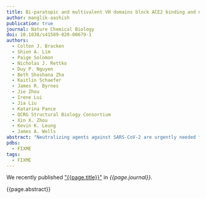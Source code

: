 ```yaml
---
title: Bi-paratopic and multivalent VH domains block ACE2 binding and neutralize SARS-CoV-2
author: manglik-aashish
publication: true
journal: Nature Chemical Biology
doi: 10.1038/s41589-020-00679-1
authors:
  - Colton J. Bracken
  - Shion A. Lim
  - Paige Solomon
  - Nicholas J. Rettko
  - Duy P. Nguyen
  - Beth Shoshana Zha
  - Kaitlin Schaefer
  - James R. Byrnes
  - Jie Zhou
  - Irene Lui
  - Jia Liu
  - Katarina Pance
  - QCRG Structural Biology Consortium
  - Xin X. Zhou
  - Kevin K. Leung
  - James A. Wells
abstract: "Neutralizing agents against SARS-CoV-2 are urgently needed for the treatment and prophylaxis of COVID-19. Here, we present a strategy to rapidly identify and assemble synthetic human variable heavy (VH) domains toward neutralizing epitopes. We constructed a VH-phage library and targeted the angiotensin-converting enzyme 2 (ACE2) binding interface of the SARS-CoV-2 Spike receptor-binding domain (Spike-RBD). Using a masked selection approach, we identified VH binders to two non-overlapping epitopes and further assembled these into multivalent and bi-paratopic formats. These VH constructs showed increased affinity to Spike (up to 600-fold) and neutralization potency (up to 1,400-fold) on pseudotyped SARS-CoV-2 virus when compared to standalone VH domains. The most potent binder, a trivalent VH, neutralized authentic SARS-CoV-2 with a half-maximal inhibitory concentration (IC<sub>50</sub>) of 4.0 nM (180 ng ml<sup>−1</sup>). A cryo-EM structure of the trivalent VH bound to Spike shows each VH domain engaging an RBD at the ACE2 binding site, confirming our original design strategy."
pdbs:
  - FIXME
tags:
  - FIXME
---
```


We recently published ["{{page.title}}"](https://doi.org/{{page.doi}}) in *{{page.journal}}*.

{{page.abstract}}
